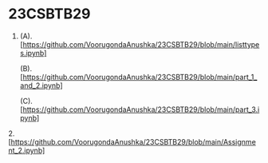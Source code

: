 # 23CSBTB29
1. (A).  [https://github.com/VoorugondaAnushka/23CSBTB29/blob/main/listtypes.ipynb]
 
   (B).  [https://github.com/VoorugondaAnushka/23CSBTB29/blob/main/part_1_and_2.ipynb]
   
   (C).[https://github.com/VoorugondaAnushka/23CSBTB29/blob/main/part_3.ipynb]

2.[https://github.com/VoorugondaAnushka/23CSBTB29/blob/main/Assignment_2.ipynb]
